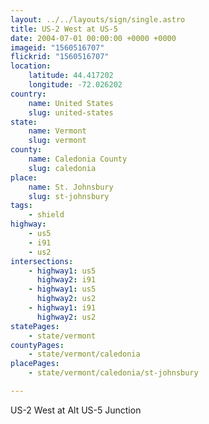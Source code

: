 ```yaml
---
layout: ../../layouts/sign/single.astro
title: US-2 West at US-5
date: 2004-07-01 00:00:00 +0000 +0000
imageid: "1560516707"
flickrid: "1560516707"
location:
    latitude: 44.417202
    longitude: -72.026202
country:
    name: United States
    slug: united-states
state:
    name: Vermont
    slug: vermont
county:
    name: Caledonia County
    slug: caledonia
place:
    name: St. Johnsbury
    slug: st-johnsbury
tags:
    - shield
highway:
    - us5
    - i91
    - us2
intersections:
    - highway1: us5
      highway2: i91
    - highway1: us5
      highway2: us2
    - highway1: i91
      highway2: us2
statePages:
    - state/vermont
countyPages:
    - state/vermont/caledonia
placePages:
    - state/vermont/caledonia/st-johnsbury

---
```

US-2 West at Alt US-5 Junction